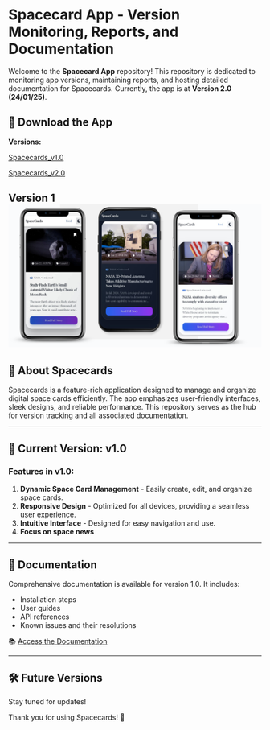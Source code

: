 # Spacecard App - Version Monitoring, Reports, and Documentation

Welcome to the **Spacecard App** repository! This repository is dedicated to monitoring app versions, maintaining reports, and hosting detailed documentation for Spacecards. Currently, the app is at **Version 2.0 (24/01/25)**.

## 📲 Download the App

**Versions:** 


[Spacecards_v1.0](https://github.com/Sushanth-Hebri/Spacecard-App-Versions-CP/raw/main/Spacecards-v1.0/releases/spacecards-v1.apk)

[Spacecards_v2.0](https://github.com/Sushanth-Hebri/Spacecard-App-Versions-CP/raw/main/Spacecards-v2.0/spacecard2.apk)



Version 1 
![v1](https://github.com/Sushanth-Hebri/Spacecard-App-Versions-CP/blob/main/v11.png)
---

## 🚀 About Spacecards
Spacecards is a feature-rich application designed to manage and organize digital space cards efficiently. The app emphasizes user-friendly interfaces, sleek designs, and reliable performance. This repository serves as the hub for version tracking and all associated documentation.

---

## 📝 Current Version: **v1.0**

### Features in v1.0:
1. **Dynamic Space Card Management** - Easily create, edit, and organize space cards.
2. **Responsive Design** - Optimized for all devices, providing a seamless user experience.
3. **Intuitive Interface** - Designed for easy navigation and use.
4. **Focus on space news**

---

## 📄 Documentation

Comprehensive documentation is available for version 1.0. It includes:
- Installation steps
- User guides
- API references
- Known issues and their resolutions

📚 [Access the Documentation](https://github.com/Sushanth-Hebri/Spacecard-App-Versions-CP/blob/main/Explore%20Spacecards%20v1.0%20Features.docx)

---




## 🛠 Future Versions
 Stay tuned for updates!

Thank you for using Spacecards! 🚀
